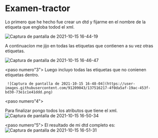 # Examen-tractor
<dtd>
<paso numero"1" >Lo primero que he hecho fue crear un dtd y  fijarme en el nombre de la etiqueta que engloba todod el xml.
  
  ![Captura de pantalla de 2021-10-15 16-44-19](https://user-images.githubusercontent.com/91209043/137515753-5fac0c1c-baaa-42f9-a5bc-a28809518ae7.png)

  <paso/>
  <paso numero"2"> A continuacíon me jijo en todas las etiquetas que contienen a su vez otras etiquetas.
  
  
  ![Captura de pantalla de 2021-10-15 16-46-47](https://user-images.githubusercontent.com/91209043/137516067-0f0b9ad3-3885-4bb4-8ede-4ea293ff6f67.png)
</paso>

  
  
  
   <paso numero"3"> Luego incluyo todas las etiquetas que no conienen etiquetas dentro.
     
     
     
     ![Captura de pantalla de 2021-10-15 16-48-04](https://user-images.githubusercontent.com/91209043/137516217-4f0da5af-19ac-453f-bd30-73e1c1e41ddd.png)
  </paso>
  
  
  
  <paso numero"4">
  
  
  Para finalizar pongo todos los atributos que tiene el xml.
  ![Captura de pantalla de 2021-10-15 16-50-34](https://user-images.githubusercontent.com/91209043/137516583-f805c215-70af-4dcf-b2f7-6d100e8d5d2e.png)

  </paso>
  
  
  
  
  
  
   <paso numero"5"> El resultado de mi dtd completo es:
     ![Captura de pantalla de 2021-10-15 16-51-31](https://user-images.githubusercontent.com/91209043/137516666-9edba6ee-fd3e-4f73-acd7-a93ea988f50c.png)

  </paso>
  
  
  </dtd>
 





</dtd>
